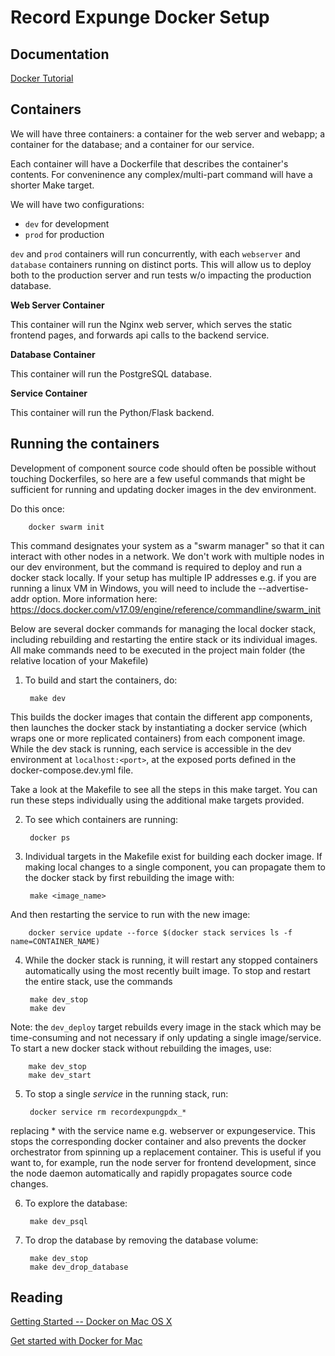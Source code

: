 Record Expunge Docker Setup
===========================

Documentation
-------------

[Docker Tutorial](https://docs.docker.com/get-started/)


Containers
----------

We will have three containers: a container for the web server and webapp; a container for the database; and a container for our service.

Each container will have a Dockerfile that describes the container's contents. For conveninence any complex/multi-part command will have a shorter Make target.

We will have two configurations:

- `dev` for development
- `prod` for production

`dev` and `prod` containers will run concurrently, with each `webserver` and `database` containers running on distinct ports. This will allow us to deploy both to the production server and run tests w/o impacting the production database.


**Web Server Container**

This container will run the Nginx web server, which serves the static frontend pages, and forwards api calls to the backend service.


**Database Container**

This container will run the PostgreSQL database.


**Service Container**

This container will run the Python/Flask backend.


Running the containers
----------------------

Development of component source code should often be possible without touching Dockerfiles, so here are a few useful commands that might be sufficient for running and updating docker images in the dev environment.

Do this once:

        docker swarm init

This command designates your system as a "swarm manager" so that it can interact with other nodes in a network. We don't work with multiple nodes in our dev environment, but the command is required to deploy and run a docker stack locally. If your setup has multiple IP addresses e.g. if you are running a linux VM in Windows, you will need to include the --advertise-addr option. More information here: https://docs.docker.com/v17.09/engine/reference/commandline/swarm_init

Below are several docker commands for managing the local docker stack, including rebuilding and restarting the entire stack or its individual images. All make commands need to be executed in the project main folder (the relative location of your Makefile) 

1. To build and start the containers, do:

        make dev


This builds the docker images that contain the different app components, then launches the docker stack by instantiating a docker service (which wraps one or more replicated containers) from each component image. While the dev stack is running, each service is accessible in the dev environment at `localhost:<port>`, at the exposed ports defined in the docker-compose.dev.yml file.

Take a look at the Makefile to see all the steps in this make target. You can run these steps individually using the additional make targets provided.

2. To see which containers are running:

        docker ps


3. Individual targets in the Makefile exist for building each docker image. If making local changes to a single component, you can propagate them to the docker stack by first rebuilding the image with:

        make <image_name>


And then restarting the service to run with the new image:

        docker service update --force $(docker stack services ls -f name=CONTAINER_NAME)


4. While the docker stack is running, it will restart any stopped containers automatically using the most recently built image. To stop and restart the entire stack, use the commands

        make dev_stop
        make dev

Note: the `dev_deploy` target rebuilds every image in the stack which may be time-consuming and not necessary if only updating a single image/service. To start a new docker stack without rebuilding the images, use:

        make dev_stop
        make dev_start

5. To stop a single *service* in the running stack, run:

        docker service rm recordexpungpdx_*

replacing * with the service name e.g.  webserver or expungeservice. This stops the corresponding docker container and also prevents the docker orchestrator from spinning up a replacement container. This is useful if you want to, for example, run the node server for frontend development, since the node daemon automatically and rapidly propagates source code changes. 

6. To explore the database:

        make dev_psql


7. To drop the database by removing the database volume:

        make dev_stop
        make dev_drop_database


Reading
-------

[Getting Started -- Docker on Mac OS X](https://medium.com/allenhwkim/getting-started-docker-on-mac-os-x-72c64670464a)

[Get started with Docker for Mac](https://docs.docker.com/docker-for-mac/)
